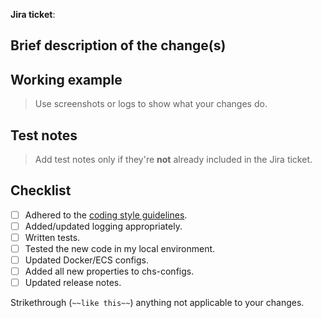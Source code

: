 **Jira ticket**: 

## Brief description of the change(s)

## Working example
>
> Use screenshots or logs to show what your changes do.

## Test notes
>
> Add test notes only if they're **not** already included in the Jira ticket.

## Checklist

- [ ] Adhered to the [coding style guidelines](https://companieshouse.atlassian.net/wiki/spaces/DEV/pages/4290084946/Coding+Standards+and+Styleguides).
- [ ] Added/updated logging appropriately.
- [ ] Written tests.
- [ ] Tested the new code in my local environment.
- [ ] Updated Docker/ECS configs.
- [ ] Added all new properties to chs-configs.
- [ ] Updated release notes.

Strikethrough (`~~like this~~`) anything not applicable to your changes.
